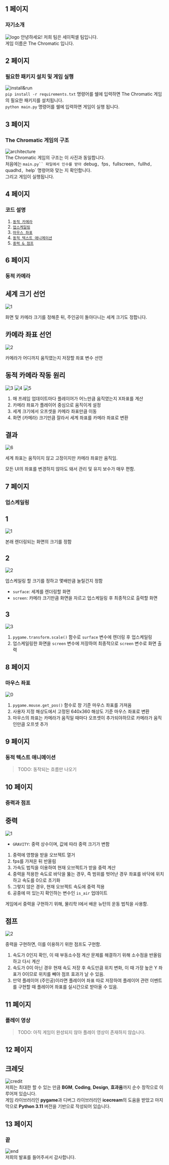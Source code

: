 ## 1 페이지

### 자기소개
![logo](https://i.imgur.com/gmtxAGp.png)
안녕하세요! 저희 팀은 세이픽셀 팀입니다.\
게임 이름은 The Chromatic 입니다.

## 2 페이지

### 필요한 패키지 설치 및 게임 실행
![install&run](./shell.png)\
`pip install -r requirements.txt` 명령어를 쉘에 입력하면 The Chromatic 게임의 필요한 패키지를 설치됩니다.\
`python main.py` 명령어를 쉘에 입력하면 게임이 실행 됩니다.

## 3 페이지

### The Chromatic 게임의 구조
![architecture](./architecture.png)\
The Chromatic 게임의 구조는 이 사진과 동일합니다.\
처음에는 `main.py`` 파일에서 인수를 받아 `debug`, `fps`, `fullscreen`, `fullhd`, `quadhd`, `help` 명령어와 맞는 지 확인합니다.\
그리고 게임이 실행됩니다.

## 4 페이지

### 코드 설명

1. [`동적 카메라`](#동적-카메라)
2. [`업스케일링`](#업스케일링)
3. [`마우스 좌표`](#마우스-좌표)
4. [`동적 텍스트 애니메이션`](#동적-텍스트-애니메이션)
5. [`중력 & 점프`](#중력과-점프)

## 6 페이지

### 동적 카메라

## 세계 크기 선언
![1](../images/dynamic_camera_1.png)

화면 및 카메라 크기를 정해준 뒤, 주인공이 돌아다니는 세계 크기도 정합니다.

## 카메라 좌표 선언
![2](../images/dynamic_camera_2.png)

카메라가 어디까지 움직였는지 저장할 좌표 변수 선언

## 동적 카메라 작동 원리
![3](../images/dynamic_camera_3.png)
![4](../images/dynamic_camera_4.png)
![5](../images/dynamic_camera_5.png)

1. 매 프레임 업데이트마다 플레이어가 어느만큼 움직였는지 X좌표를 계산
2. 카메라 좌표가 플레이어 중심으로 움직이게 설정
3. 세계 크기에서 오프셋을 카메라 좌표만큼 이동
4. 화면 (카메라) 크기만큼 잘라서 세계 좌표를 카메라 좌표로 변환

## 결과
![6](../images/dynamic_camera_6.gif)

세계 좌표는 움직이지 않고 고정이지만
카메라 좌표만 움직임.

모든 UI의 좌표를 변경하지 않아도 돼서
관리 및 유지 보수가 매우 편함.

## 7 페이지

### 업스케일링

## 1
![1](../images/upscailing_1.png)

본래 렌더링되는 화면의 크기를 정함

## 2
![2](../images/upscailing_2.png)

업스케일링 할 크기를 정하고 몇배만큼 늘릴건지 정함

- `surface`: 세계를 렌더링할 화면
- `screen`: 카메라 크기만큼 화면을 자르고 업스케일링 후 최종적으로 출력할 화면

## 3
![3](../images/upscailing_3.png)

1. `pygame.transform.scale()` 함수로 `surface` 변수에 렌더링 후 업스케일링
2. 업스케일링한 화면을 `screen` 변수에 저장하여 최종적으로 `screen` 변수로 화면 출력

## 8 페이지

### 마우스 좌표
![0](../images/mouse_position.png)

1. `pygame.mouse.get_pos()` 함수로 창 기준 마우스 좌표를 가져옴
2. 사용자 지정 해상도에서 고정된 640x360 해상도 기준 마우스 좌표로 변환
3. 마우스의 좌표는 카메라가 움직일 때마다 오프셋이 추가되야하므로 카메라가 움직인만큼 오프셋 추가


## 9 페이지

### 동적 텍스트 애니메이션

> TODO: 동작되는 흐름만 나오기

## 10 페이지

### 중력과 점프

## 중력
![1](../images/gravity_and_jump_1.png)

- `GRAVITY`: 중력 상수이며, 값에 따라 중력 크기가 변함

1. 중력에 영향을 받을 오브젝트 열거
2. fps를 가져온 뒤 반올림
3. 가속도 법칙을 이용하여 현재 오브젝트가 받을 중력 계산
4. 중력을 적용한 속도로 바닥을 뚫는 경우, 즉 범위를 벗어난 경우 좌표를 바닥에 위치하고 속도를 0으로 초기화
5. 그렇지 않은 경우, 현재 오브젝트 속도에 중력 적용
6. 공중에 떠 있는지 확인하는 변수인 `is_air` 업데이트

게임에서 중력을 구현하기 위해,
물리학 I에서 배운 뉴턴의 운동 법칙을 사용함.

## 점프
![2](../images/gravity_and_jump_2.png)

중력을 구현하면, 이를 이용하기 위한 점프도 구현함.

1. 속도가 0인지 확인, 이 때 부동소수점 계산 문제를 해결하기 위해 소수점을 반올림하고 다시 계산
2. 속도가 0이 아닌 경우 현재 속도 저장 후 속도만큼 위치 변화, 이 때 가장 높은 Y 좌표가 0이므로 위치를 빼야 점프 효과가 날 수 있음.
3. 만약 플레이어 (주인공)이라면 플레이어 좌표 따로 저장하여 플레이어 관련 이벤트를 구현할 때 플레이어 좌표를 실시간으로 받아올 수 있음.


## 11 페이지

### 플레이 영상

> TODO: 아직 게임이 완성되지 않아 플레이 영상이 존재하지 않습니다.

## 12 페이지

## 크레딧
![credit](./credit.png)\
저희는 최대한 할 수 있는 만큼 **BGM**, **Coding**, **Design**, **효과음**까지 순수 창작으로 이루어져 있습니다.\
게임 라이브러리인 **pygame**과 디버그 라이브러리인 **icecream**의 도움을 받았고 마지막으로 **Python 3.11** 버전을 기반으로 작성되어 있습니다.

## 13 페이지

### 끝
![end](./end.png)\
저희의 발표를 들어주셔서 감사합니다.

